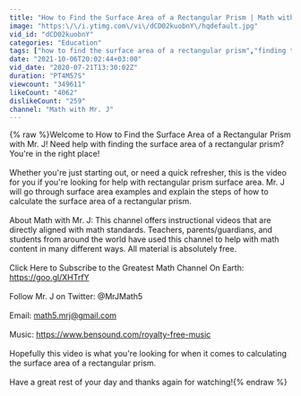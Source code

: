 ```yaml
---
title: "How to Find the Surface Area of a Rectangular Prism | Math with Mr. J"
image: "https:\/\/i.ytimg.com\/vi\/dCD02kuobnY\/hqdefault.jpg"
vid_id: "dCD02kuobnY"
categories: "Education"
tags: ["how to find the surface area of a rectangular prism","finding the surface area of a rectangular prism","find the surface area of a rectangular prism"]
date: "2021-10-06T20:02:44+03:00"
vid_date: "2020-07-21T13:30:02Z"
duration: "PT4M57S"
viewcount: "349611"
likeCount: "4062"
dislikeCount: "259"
channel: "Math with Mr. J"
---
```

{% raw %}Welcome to How to Find the Surface Area of a Rectangular Prism with Mr. J! Need help with finding the surface area of a rectangular prism? You're in the right place!<br /><br />Whether you're just starting out, or need a quick refresher, this is the video for you if you're looking for help with rectangular prism surface area. Mr. J will go through surface area examples and explain the steps of how to calculate the surface area of a rectangular prism.<br /><br />About Math with Mr. J: This channel offers instructional videos that are directly aligned with math standards. Teachers, parents/guardians, and students from around the world have used this channel to help with math content in many different ways. All material is absolutely free.<br /><br />Click Here to Subscribe to the Greatest Math Channel On Earth: <a rel="nofollow" target="blank" href="https://goo.gl/XHTrfY">https://goo.gl/XHTrfY</a>  <br /><br />Follow Mr. J on Twitter: @MrJMath5<br /><br />Email: math5.mrj@gmail.com<br /><br />Music: <a rel="nofollow" target="blank" href="https://www.bensound.com/royalty-free-music">https://www.bensound.com/royalty-free-music</a><br /><br />Hopefully this video is what you're looking for when it comes to calculating the surface area of a rectangular prism.<br /><br />Have a great rest of your day and thanks again for watching!{% endraw %}
